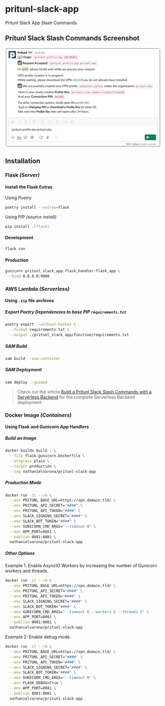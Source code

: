 # pritunl-slack-app
Pritunl Slack App Slash Commands

## Pritunl Slack Slash Commands Screenshot

<picture>
  <source media="(prefers-color-scheme: dark)" srcset="./doc/img/example-pritunl-slack-dark.png">
  <img alt="Pritunl Slack Slash Commands Screenshot" src="./doc/img/example-pritunl-slack-light.png">
</picture>

## Installation

### Flask _(Server)_

#### Install the Flask Extras

Using Poetry

```bash
poetry install --extras=flask
```

Using PIP _(source install)_

```bash
pip install .[flask]
```

#### Development

```bash
flask run
```

#### Production

```bash
gunicorn pritunl_slack_app.flask_handler:flask_app \
 --bind 0.0.0.0:9000
```


### AWS Lambda _(Serverless)_

#### Using `.zip` file archives

##### Export Poetry Dependencies to base PIP `requirements.txt`

```bash
poetry export --without-hashes \
  --format requirements.txt \
  --output ./pritunl_slack_app/function/requirements.txt
```

##### SAM Build
```bash
sam build --use-container
```

##### SAM Deployment

```bash
sam deploy --guided
```

> Check out the article [Build a Pritunl Slack Slash Commands with a Serverless Backend](https://nathanielvarona.github.io/posts/build-a-pritunl-slack-slash-commands-with-a-serverless-backend/) for the complete Serverless Backend deployment.

### Docker Image _(Containers)_

#### Using Flask and Gunicorn App Handlers

##### Build an Image

```bash
docker buildx build . \
  --file flask-gunicorn.Dockerfile \
  --progress plain \
  --target production \
  --tag nathanielvarona/pritunl-slack-app
```

##### Production Mode

```bash
docker run -it --rm \
  --env PRITUNL_BASE_URL=https://vpn.domain.tld/ \
  --env PRITUNL_API_SECRET="####" \
  --env PRITUNL_API_TOKEN="####" \
  --env SLACK_SIGNING_SECRET="####" \
  --env SLACK_BOT_TOKEN="####" \
  --env GUNICORN_CMD_ARGS="--timeout 0" \
  --env APP_PORT=8081 \
  --publish 8081:8081 \
  nathanielvarona/pritunl-slack-app
```

##### Other Options

Example 1: Enable AsyncIO Workers by increasing the number of Gunicorn workers and threads.

```bash
docker run -it --rm \
  --env PRITUNL_BASE_URL=https://vpn.domain.tld/ \
  --env PRITUNL_API_SECRET="####" \
  --env PRITUNL_API_TOKEN="####" \
  --env SLACK_SIGNING_SECRET="####" \
  --env SLACK_BOT_TOKEN="####" \
  --env GUNICORN_CMD_ARGS="--timeout 0 --workers 5 --threads 2" \
  --env APP_PORT=8081 \
  --publish 8081:8081 \
  nathanielvarona/pritunl-slack-app
```

Example 2: Enable debug mode.

```bash
docker run -it --rm \
  --env PRITUNL_BASE_URL=https://vpn.domain.tld/ \
  --env PRITUNL_API_SECRET="####" \
  --env PRITUNL_API_TOKEN="####" \
  --env SLACK_SIGNING_SECRET="####" \
  --env SLACK_BOT_TOKEN="####" \
  --env GUNICORN_CMD_ARGS="--timeout 0" \
  --env FLASK_DEBUG=True \
  --env APP_PORT=8081 \
  --publish 8081:8081 \
  nathanielvarona/pritunl-slack-app
```
